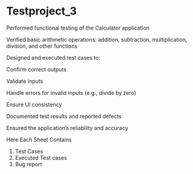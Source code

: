 # Testproject_3

Performed functional testing of the Calculator application

Verified basic arithmetic operations: addition, subtraction, multiplication, division, and other functions

Designed and executed test cases to:

Confirm correct outputs

Validate inputs

Handle errors for invalid inputs (e.g., divide by zero)

Ensure UI consistency

Documented test results and reported defects

Ensured the application’s reliability and accuracy

Here Each Sheet Contains

  1. Test Cases
  2. Executed Test cases
  3. Bug report
